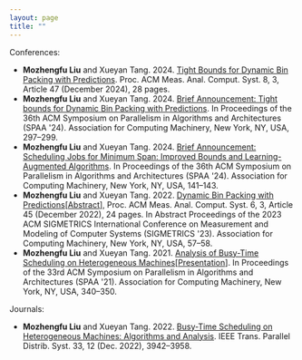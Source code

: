 ```yaml
---
layout: page
title: ""
---
```

Conferences:

<ul>
  <li> <b>Mozhengfu Liu</b> and Xueyan Tang. 2024. <a href="https://dl.acm.org/doi/10.1145/3700437?cid=99659784263">Tight Bounds for Dynamic Bin Packing with Predictions</a>. Proc. ACM Meas. Anal. Comput. Syst. 8, 3, Article 47 (December 2024), 28 pages. </li>
  <li> <b>Mozhengfu Liu</b> and Xueyan Tang. 2024. <a href="https://dl.acm.org/doi/10.1145/3626183.3660271?cid=99659784263">Brief Announcement: Tight bounds for Dynamic Bin Packing with Predictions</a>. In Proceedings of the 36th ACM Symposium on Parallelism in Algorithms and Architectures (SPAA '24). Association for Computing Machinery, New York, NY, USA, 297–299. </li>
  <li> <b>Mozhengfu Liu</b> and Xueyan Tang. 2024. <a href="https://dl.acm.org/doi/10.1145/3626183.3660263?cid=99659784263">Brief Announcement: Scheduling Jobs for Minimum Span: Improved Bounds and Learning-Augmented Algorithms</a>. In Proceedings of the 36th ACM Symposium on Parallelism in Algorithms and Architectures (SPAA '24). Association for Computing Machinery, New York, NY, USA, 141–143. </li>
  <li> <b>Mozhengfu Liu</b> and Xueyan Tang. 2022. <a href="https://dl.acm.org/doi/10.1145/3570605?cid=99659784263">Dynamic Bin Packing with Predictions</a>[<a href="https://dl.acm.org/doi/10.1145/3578338.3593538?cid=99659784263">Abstract</a>], Proc. ACM Meas. Anal. Comput. Syst. 6, 3, Article 45 (December 2022), 24 pages. In Abstract Proceedings of the 2023 ACM SIGMETRICS International Conference on Measurement and Modeling of Computer Systems (SIGMETRICS '23). Association for Computing Machinery, New York, NY, USA, 57–58.</li>
  <li> <b>Mozhengfu Liu</b> and Xueyan Tang. 2021. <a href="https://dl.acm.org/doi/10.1145/3409964.3461795?cid=99659784263">Analysis of Busy-Time Scheduling on Heterogeneous Machines</a>[<a href="https://www.youtube.com/watch?v=f3FDzhTZvl0">Presentation</a>]. In Proceedings of the 33rd ACM Symposium on Parallelism in Algorithms and Architectures (SPAA '21). Association for Computing Machinery, New York, NY, USA, 340–350. </li>
</ul>

Journals:

<ul>
  <li> <b>Mozhengfu Liu</b> and Xueyan Tang. 2022. <a href="/publication/tpds2022.pdf">Busy-Time Scheduling on Heterogeneous Machines: Algorithms and Analysis</a>. IEEE Trans. Parallel Distrib. Syst. 33, 12 (Dec. 2022), 3942–3958. </li>
</ul>


